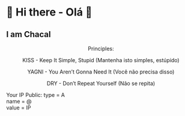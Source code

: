 # 👋 Hi there - Olá 👋
## I am Chacal

<p align="center">Principles:</p>
<p align="center">KISS - Keep It Simple, Stupid (Mantenha isto simples, estúpido)</p>
<p align="center">YAGNI - You Aren’t Gonna Need It (Você não precisa disso)</p>
<p align="center">DRY - Don’t Repeat Yourself (Não se repita)</p>


Your IP Public: type  = A  
name  = @  
value = IP  



<!--
**chclxds/chclxds** is a ✨ _special_ ✨ repository because its `README.md` (this file) appears on your GitHub profile.

Here are some ideas to get you started:

- 🔭 I’m currently working on ...
- 🌱 I’m currently learning ...
- 👯 I’m looking to collaborate on ...
- 🤔 I’m looking for help with ...
- 💬 Ask me about ...
- 📫 How to reach me: ...
- 😄 Pronouns: ...
- ⚡ Fun fact: ...
-->

